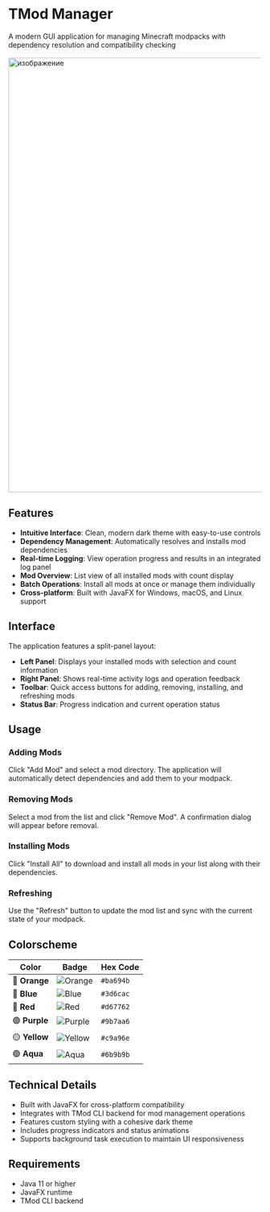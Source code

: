 # TMod Manager

A modern GUI application for managing Minecraft modpacks with dependency resolution and compatibility checking
<br/><br/>
<img width="998" height="864" alt="изображение" src="https://github.com/user-attachments/assets/5355097a-9d36-4783-8d27-b9a43c57809d" />


## Features

- **Intuitive Interface**: Clean, modern dark theme with easy-to-use controls
- **Dependency Management**: Automatically resolves and installs mod dependencies
- **Real-time Logging**: View operation progress and results in an integrated log panel
- **Mod Overview**: List view of all installed mods with count display
- **Batch Operations**: Install all mods at once or manage them individually
- **Cross-platform**: Built with JavaFX for Windows, macOS, and Linux support

## Interface

The application features a split-panel layout:
- **Left Panel**: Displays your installed mods with selection and count information
- **Right Panel**: Shows real-time activity logs and operation feedback
- **Toolbar**: Quick access buttons for adding, removing, installing, and refreshing mods
- **Status Bar**: Progress indication and current operation status

## Usage

### Adding Mods
Click "Add Mod" and select a mod directory. The application will automatically detect dependencies and add them to your modpack.

### Removing Mods
Select a mod from the list and click "Remove Mod". A confirmation dialog will appear before removal.

### Installing Mods
Click "Install All" to download and install all mods in your list along with their dependencies.

### Refreshing
Use the "Refresh" button to update the mod list and sync with the current state of your modpack.

## Colorscheme

| Color         | Badge                                                                                                               | Hex Code   |
| ------------- | --------------------------------------------------------------------------------------------------------------------- | ---------- |
| 🔶 **Orange** | ![Orange](https://img.shields.io/badge/Accent_Orange-ba694b?style=flat&logo=materialdesignicons&logoColor=f9f8f4)   | `#ba694b`  |
| 🔷 **Blue**   | ![Blue](https://img.shields.io/badge/Accent_Blue-3d6cac?style=flat&logo=materialdesignicons&logoColor=f9f8f4)       | `#3d6cac`  |
| 🔴 **Red**    | ![Red](https://img.shields.io/badge/Accent_Red-d67762?style=flat&logo=materialdesignicons&logoColor=f9f8f4)         | `#d67762`  |
| 🟣 **Purple** | ![Purple](https://img.shields.io/badge/Accent_Purple-9b7aa6?style=flat&logo=materialdesignicons&logoColor=f9f8f4)   | `#9b7aa6`  |
| 🟡 **Yellow** | ![Yellow](https://img.shields.io/badge/Accent_Yellow-c9a96e?style=flat&logo=materialdesignicons&logoColor=f9f8f4)   | `#c9a96e`  |
| 🟢 **Aqua**   | ![Aqua](https://img.shields.io/badge/Accent_Aqua-6b9b9b?style=flat&logo=materialdesignicons&logoColor=f9f8f4)       | `#6b9b9b`  |

## Technical Details

- Built with JavaFX for cross-platform compatibility
- Integrates with TMod CLI backend for mod management operations
- Features custom styling with a cohesive dark theme
- Includes progress indicators and status animations
- Supports background task execution to maintain UI responsiveness

## Requirements

- Java 11 or higher
- JavaFX runtime
- TMod CLI backend
